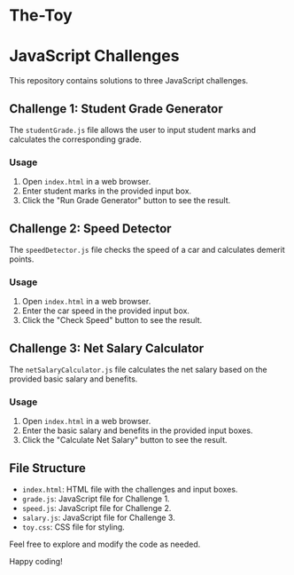 # The-Toy
# JavaScript Challenges

This repository contains solutions to three JavaScript challenges.

## Challenge 1: Student Grade Generator

The `studentGrade.js` file allows the user to input student marks and calculates the corresponding grade.

### Usage
1. Open `index.html` in a web browser.
2. Enter student marks in the provided input box.
3. Click the "Run Grade Generator" button to see the result.

## Challenge 2: Speed Detector

The `speedDetector.js` file checks the speed of a car and calculates demerit points.

### Usage
1. Open `index.html` in a web browser.
2. Enter the car speed in the provided input box.
3. Click the "Check Speed" button to see the result.

## Challenge 3: Net Salary Calculator

The `netSalaryCalculator.js` file calculates the net salary based on the provided basic salary and benefits.

### Usage
1. Open `index.html` in a web browser.
2. Enter the basic salary and benefits in the provided input boxes.
3. Click the "Calculate Net Salary" button to see the result.

## File Structure
- `index.html`: HTML file with the challenges and input boxes.
- `grade.js`: JavaScript file for Challenge 1.
- `speed.js`: JavaScript file for Challenge 2.
- `salary.js`: JavaScript file for Challenge 3.
- `toy.css`: CSS file for styling.

Feel free to explore and modify the code as needed.

Happy coding!
